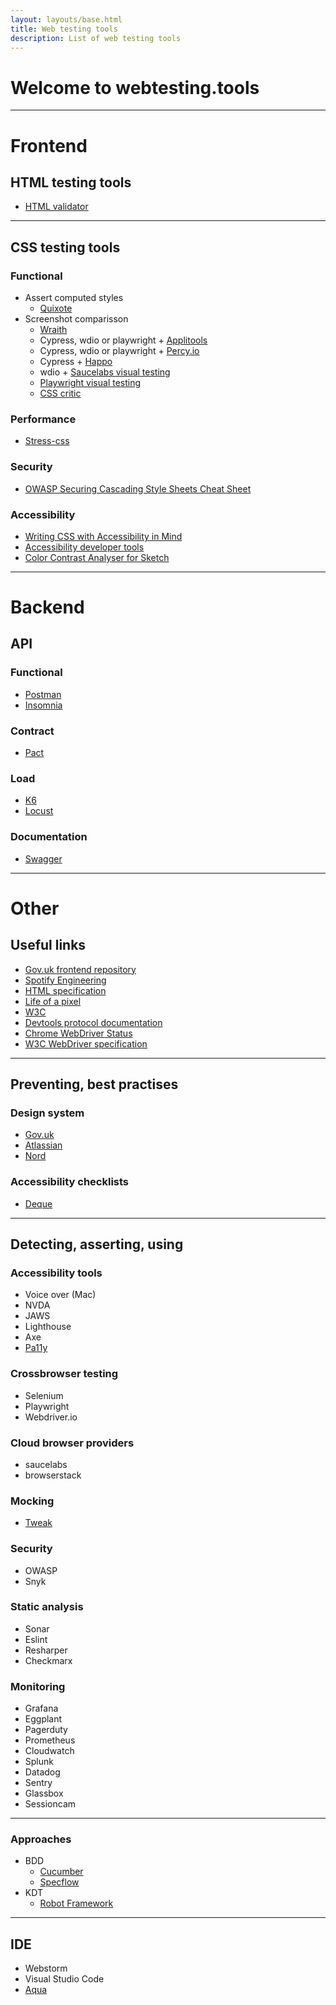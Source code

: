 ```yaml
---
layout: layouts/base.html
title: Web testing tools
description: List of web testing tools
---
```


# Welcome to webtesting.tools  
---

<h1 class="section-header" id="frontend">Frontend</h1>

## HTML testing tools

- [HTML validator](https://validator.w3.org/)

---

## CSS testing tools
### Functional
- Assert computed styles
    - [Quixote](https://github.com/jamesshore/quixote/blob/master/README.md)
- Screenshot comparisson
    - [Wraith](https://github.com/bbc/wraith)
    - Cypress, wdio or playwright + [Applitools](https://applitools.com/)
    - Cypress, wdio or playwright + [Percy.io](https://percy.io/)
    - Cypress + [Happo](https://happo.io/)
    - wdio + [Saucelabs visual testing](https://saucelabs.com/platform/visual-testing)
    - [Playwright visual testing](https://playwright.dev/docs/test-snapshots)
    - [CSS critic](https://github.com/cburgmer/csscritic)

### Performance
- [Stress-css](https://github.com/andyedinborough/stress-css)

### Security
- [OWASP Securing Cascading Style Sheets Cheat Sheet](https://cheatsheetseries.owasp.org/cheatsheets/Securing_Cascading_Style_Sheets_Cheat_Sheet.html)

### Accessibility
- [Writing CSS with Accessibility in Mind](https://medium.com/@matuzo/writing-css-with-accessibility-in-mind-8514a0007939)
- [Accessibility developer tools](https://github.com/GoogleChrome/accessibility-developer-tools)
- [Color Contrast Analyser for Sketch](https://github.com/getflourish/Sketch-Color-Contrast-Analyser)

---
<h1 class="section-header" id="backend">Backend</h1>

## API
### Functional
- [Postman](https://www.postman.com/)
- [Insomnia](https://insomnia.rest/)

### Contract
- [Pact](https://pact.io/)

### Load
- [K6](https://k6.io/)
- [Locust](https://locust.io/)

### Documentation 
- [Swagger](https://swagger.io/)

---

<h1 class="section-header" id="other">Other</h1>

## Useful links
- [Gov.uk frontend repository](https://github.com/alphagov/govuk-frontend)
- [Spotify Engineering](https://engineering.atspotify.com/)
- [HTML specification](https://html.spec.whatwg.org/)
- [Life of a pixel](https://www.youtube.com/watch?v=K2QHdgAKP-s)
- [W3C](https://www.w3.org/)
- [Devtools protocol documentation](https://chromedevtools.github.io/devtools-protocol/)
- [Chrome WebDriver Status](https://chromium.googlesource.com/chromium/src/+/refs/heads/main/docs/chromedriver_status.md)
- [W3C WebDriver specification](https://w3c.github.io/webdriver/)
---

## Preventing, best practises

### Design system
- [Gov.uk](https://design-system.service.gov.uk/)
- [Atlassian](https://atlassian.design/)
- [Nord](https://nordhealth.design/)

### Accessibility checklists
- [Deque](https://dequeuniversity.com/checklists/)


---
## Detecting, asserting, using
### Accessibility tools
- Voice over (Mac)
- NVDA
- JAWS
- Lighthouse
- Axe
- [Pa11y](https://pa11y.org/)

### Crossbrowser testing
- Selenium
- Playwright
- Webdriver.io

### Cloud browser providers
- saucelabs
- browserstack

### Mocking
- [Tweak](https://chrome.google.com/webstore/detail/tweak-mock-and-modify-htt/feahianecghpnipmhphmfgmpdodhcapi)

### Security
- OWASP
- Snyk

### Static analysis
- Sonar
- Eslint
- Resharper
- Checkmarx

### Monitoring
- Grafana
- Eggplant
- Pagerduty
- Prometheus
- Cloudwatch
- Splunk
- Datadog
- Sentry
- Glassbox
- Sessioncam

---
### Approaches
- BDD
    - [Cucumber](https://cucumber.io/)
    - [Specflow](https://specflow.org/)
- KDT
    - [Robot Framework](https://robotframework.org/)
---

## IDE
- Webstorm
- Visual Studio Code
- [Aqua](https://www.jetbrains.com/aqua/)